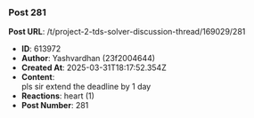 ### Post 281
**Post URL**: /t/project-2-tds-solver-discussion-thread/169029/281
- **ID**: 613972
- **Author**: Yashvardhan (23f2004644)
- **Created At**: 2025-03-31T18:17:52.354Z
- **Content**:  
  pls sir extend the deadline by 1 day
- **Reactions**: heart (1)
- **Post Number**: 281

